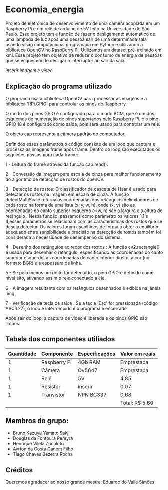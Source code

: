 # Economia_energia
Projeto de eletrônica de desenvolvimento de uma câmera acoplada em um Raspberry Pi e um relé de arduíno de 5V feito na Universidade de São Paulo. Esse projeto tem a função de fazer o desligamento automático de uma lâmpada de luz após uma pessoa sair de uma determinada sala usando visão computacional programada em Python e utilizando a biblioteca OpenCV no RaspBerry Pi. Utilizamos um dataset pré-treinado em xml. Esse projeto tem objetivo de reduzir o consumo de energia de pessoas que se esquecem de desligar o interruptor ao sair da sala.


_inserir imagem e vídeo_

## Explicação do programa utilizado
O programa usa a biblioteca OpenCV para processar as imagens e a biblioteca 'RPi.GPIO' para controlar os pinos do Raspberry.

O modo dos pinos GPIO é configurado para o modo BCM, que é um dos esquemas de numeração de pinos suportados pelo Raspberry Pi, e o pino GPIO 18 é configurado como saída, pois será usado para controlar um relé.

O objeto cap representa a câmera padrão do computador.

Definidos esses parâmetros,o código consiste de um loop que captura e processa as imagens frame após frame.
Dentro do loop,são executados os seguintes passos para cada frame:

1 - Leitura do frame através da função cap.read().

2 - Conversão da imagem para escala de cinza para melhor funcionamento do algoritmo de detecção de rostos do openCV.

3 - Detecção de rostos: O classificador de cascata de Haar é usado para detectar os rostos na imagem em escala de cinza. A função detectMultiScale retorna as coordenadas dos retângulos delimitadores de cada rosto na forma de uma lista (x, y, w, h), onde (x, y) são as coordenadas do canto superior esquerdo e (w, h) são a largura e a altura do retângulo .
Nessa função, passamos como parâmetro os valores 1.1 e 4,esses parâmetros se relacionam com as características dos rostos que se deseja detectar.
Os valores foram escolhidos de forma a obter o equilíbrio adequado entre sensibilidade e precisão na detecção de rostos,também foi considerada a necessidade de desempenho do sistema.

4 - Desenho dos retângulos ao redor dos rostos : A função cv2.rectangle() é usada para desenhar o retângulo, especificando as coordenadas do canto superior esquerdo, as coordenadas do canto inferior direito, a cor (no formato BGR) e a espessura da linha.

5 - Se pelo menos um rosto for detectado, o pino GPIO é definido como nível alto, ativando assim o relé conectado a ele.

6 - A imagem resultante com os retângulos desenhados é exibida na janela 'img'.

7 - Verificação da tecla de saída : Se a tecla 'Esc' for pressionada (código ASCII 27), o loop é interrompido e o programa é encerrado.



Após sair do loop, a captura de vídeo é liberada e os pinos GPIO são limpos.

## Tabela dos componentes utiliados

| Quantidade  | Componente | Especificações  | Valor em reais |
| ------------- | ------------- | ------------- | ------------- |
| 1  | Raspberry Pi  | 4Gb RAM | Emprestada |
| 1 | Câmera | Ov5647 | Emprestada  |
| 1  | Relé | 5V | 4,85 |
| 1  | Resistor | inserir  | 0,07  |
| 1  | Transistor | NPN BC337 | 0,68  |
|  |  |  | Total: R$ 5,60 |

## Membros do grupo:
* Bruno Kazuya Yamato Sakji
* Douglas da Fontoura Pereyra
* Henrique Vilela Zucoloto
* Ayrton da Costa Ganem Filho
* Tiago Chaves Bezerra Rocha


## Créditos
Queremos agradacer ao nosso grande mestre: Eduardo do Valle Simões


